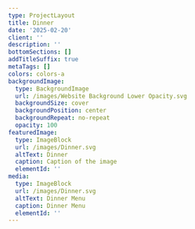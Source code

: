 ```yaml
---
type: ProjectLayout
title: Dinner
date: '2025-02-20'
client: ''
description: ''
bottomSections: []
addTitleSuffix: true
metaTags: []
colors: colors-a
backgroundImage:
  type: BackgroundImage
  url: /images/Website Background Lower Opacity.svg
  backgroundSize: cover
  backgroundPosition: center
  backgroundRepeat: no-repeat
  opacity: 100
featuredImage:
  type: ImageBlock
  url: /images/Dinner.svg
  altText: Dinner
  caption: Caption of the image
  elementId: ''
media:
  type: ImageBlock
  url: /images/Dinner.svg
  altText: Dinner Menu
  caption: Dinner Menu
  elementId: ''
---
```

